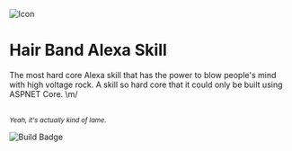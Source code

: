 ﻿![Icon](https://raw.github.com/nshenoy/HairBandAlexaSkill/master/HairBandAlexaSkill/SkillAssets/alexa-skill-bubble-icon.png)

# Hair Band Alexa Skill
The most hard core Alexa skill that has the power to blow people's mind with high voltage rock. A skill so hard core that it could only be built using ASPNET Core. \m/ 
 


<br/>
<i><sub>Yeah, it's actually kind of lame.</sub></i>

![Build Badge](https://ponyo.visualstudio.com/_apis/public/build/definitions/7c0f48fe-0c34-46be-a8f9-633867fca819/2/badge)